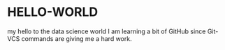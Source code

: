 # HELLO-WORLD
my hello to the data science world
I am learning a bit of GitHub since Git-VCS commands are giving me a hard work.
